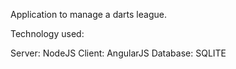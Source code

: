 Application to manage a darts league.

Technology used:

Server: NodeJS
Client: AngularJS
Database: SQLITE